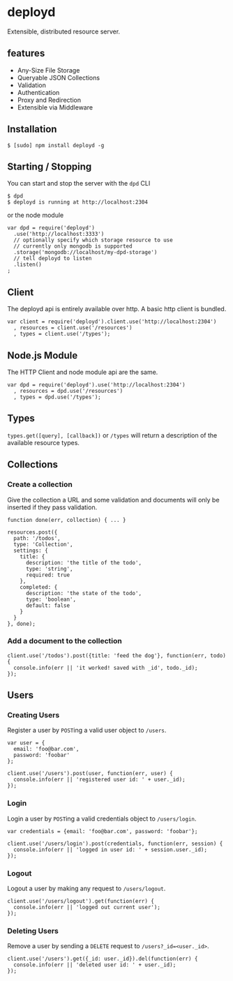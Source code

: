 # deployd

Extensible, distributed resource server.

## features

 - Any-Size File Storage
 - Queryable JSON Collections
 - Validation
 - Authentication
 - Proxy and Redirection
 - Extensible via Middleware
 
## Installation

    $ [sudo] npm install deployd -g
    
## Starting / Stopping

You can start and stop the server with the `dpd` CLI

    $ dpd
    $ deployd is running at http://localhost:2304

or the node module

    var dpd = require('deployd')
      .use('http://localhost:3333')
      // optionally specify which storage resource to use
      // currently only mongodb is supported
      .storage('mongodb://localhost/my-dpd-storage')
      // tell deployd to listen
      .listen()
    ;

## Client

The deployd api is entirely available over http. A basic http client is bundled.

    var client = require('deployd').client.use('http://localhost:2304')
      , resources = client.use('/resources')
      , types = client.use('/types');

## Node.js Module

The HTTP Client and node module api are the same. 

    var dpd = require('deployd').use('http://localhost:2304')
      , resources = dpd.use('/resources')
      , types = dpd.use('/types');

## Types

`types.get([query], [callback])` or `/types` will return a description of the available resource types.

## Collections

### Create a collection

Give the collection a URL and some validation and documents will only be inserted if they pass validation.

    function done(err, collection) { ... }
    
    resources.post({
      path: '/todos',
      type: 'Collection',
      settings: {
        title: {
          description: 'the title of the todo',
          type: 'string',
          required: true
        },
        completed: {
          description: 'the state of the todo',
          type: 'boolean',
          default: false
        }
      }
    }, done);
    
### Add a document to the collection

    client.use('/todos').post({title: 'feed the dog'}, function(err, todo) {
      console.info(err || 'it worked! saved with _id', todo._id);
    });
    
## Users

### Creating Users

Register a user by `POST`ing a valid user object to `/users`.

    var user = {
      email: 'foo@bar.com',
      password: 'foobar'
    };
    
    client.use('/users').post(user, function(err, user) {
      console.info(err || 'registered user id: ' + user._id);
    });
    
### Login

Login a user by `POST`ing a valid credentials object to `/users/login`.

    var credentials = {email: 'foo@bar.com', password: 'foobar'};

    client.use('/users/login').post(credentials, function(err, session) {
      console.info(err || 'logged in user id: ' + session.user._id);
    });

### Logout

Logout a user by making any request to `/users/logout`.

    client.use('/users/logout').get(function(err) {
      console.info(err || 'logged out current user');
    });

### Deleting Users

Remove a user by sending a `DELETE` request to `/users?_id=<user._id>`.

    client.use('/users').get({_id: user._id}).del(function(err) {
      console.info(err || 'deleted user id: ' + user._id);
    });